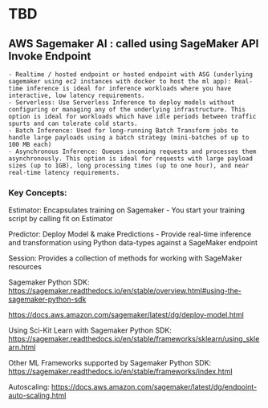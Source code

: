 # TBD

## AWS Sagemaker AI : called using SageMaker API Invoke Endpoint
    - Realtime / hosted endpoint or hosted endpoint with ASG (underlying sagemaker using ec2 instances with docker to host the ml app): Real-time inference is ideal for inference workloads where you have interactive, low latency requirements.
    - Serverless: Use Serverless Inference to deploy models without configuring or managing any of the underlying infrastructure. This option is ideal for workloads which have idle periods between traffic spurts and can tolerate cold starts.
    - Batch Inference: Used for long-running Batch Transform jobs to handle large payloads using a batch strategy (mini-batches of up to 100 MB each)
    - Asynchronous Inference: Queues incoming requests and processes them asynchronously. This option is ideal for requests with large payload sizes (up to 1GB), long processing times (up to one hour), and near real-time latency requirements.

### Key Concepts:

Estimator: Encapsulates training on Sagemaker
    - You start your training script by calling fit on Estimator

Predictor: Deploy Model & make Predictions
    - Provide real-time inference and transformation using Python data-types against a SageMaker endpoint

Session: Provides a collection of methods for working with SageMaker resources

Sagemaker Python SDK:
https://sagemaker.readthedocs.io/en/stable/overview.html#using-the-sagemaker-python-sdk

https://docs.aws.amazon.com/sagemaker/latest/dg/deploy-model.html

Using Sci-Kit Learn with Sagemaker Python SDK:
https://sagemaker.readthedocs.io/en/stable/frameworks/sklearn/using_sklearn.html

Other ML Frameworks supported by Sagemaker Python SDK:
https://sagemaker.readthedocs.io/en/stable/frameworks/index.html

Autoscaling:
https://docs.aws.amazon.com/sagemaker/latest/dg/endpoint-auto-scaling.html

